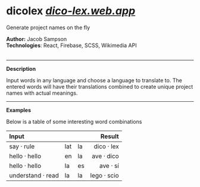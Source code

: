 # **dicolex** *[dico-lex.web.app](https://dico-lex.web.app)*

Generate project names on the fly

**Author:** Jacob Sampson  
**Technologies**: React, Firebase, SCSS, Wikimedia API  
<br>

-----

**Description**

Input words in any language and choose a language to translate to. The entered words will have their translations combined to create unique project names with actual meanings.

-----

**Examples**

Below is a table of some interesting word combinations

| Input          |      |     |  Result    |
|:---------------|:-----|:----|-----------:|
|  say · rule |  lat  |  la   | dico · lex |
| hello · hello  |  en  |  la | ave · dico |
| hello · hello  |  la  |  es | ave · sí |
| understand · read  |  la    |  la | lego · scio |
